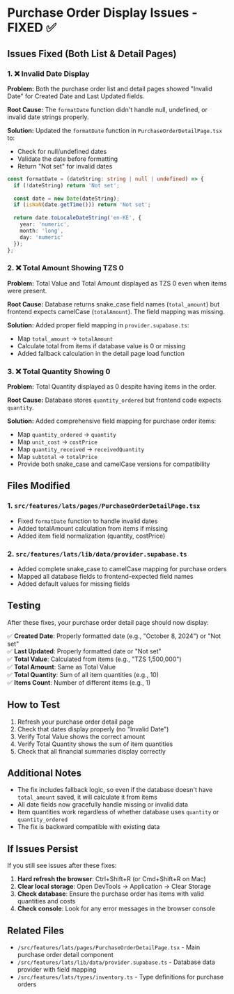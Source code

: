 # Purchase Order Display Issues - FIXED ✅

## Issues Fixed (Both List & Detail Pages)

### 1. ❌ Invalid Date Display
**Problem:** Both the purchase order list and detail pages showed "Invalid Date" for Created Date and Last Updated fields.

**Root Cause:** The `formatDate` function didn't handle null, undefined, or invalid date strings properly.

**Solution:** Updated the `formatDate` function in `PurchaseOrderDetailPage.tsx` to:
- Check for null/undefined dates
- Validate the date before formatting
- Return "Not set" for invalid dates

```typescript
const formatDate = (dateString: string | null | undefined) => {
  if (!dateString) return 'Not set';
  
  const date = new Date(dateString);
  if (isNaN(date.getTime())) return 'Not set';
  
  return date.toLocaleDateString('en-KE', {
    year: 'numeric',
    month: 'long',
    day: 'numeric'
  });
};
```

### 2. ❌ Total Amount Showing TZS 0
**Problem:** Total Value and Total Amount displayed as TZS 0 even when items were present.

**Root Cause:** Database returns snake_case field names (`total_amount`) but frontend expects camelCase (`totalAmount`). The field mapping was missing.

**Solution:** Added proper field mapping in `provider.supabase.ts`:
- Map `total_amount` → `totalAmount`
- Calculate total from items if database value is 0 or missing
- Added fallback calculation in the detail page load function

### 3. ❌ Total Quantity Showing 0
**Problem:** Total Quantity displayed as 0 despite having items in the order.

**Root Cause:** Database stores `quantity_ordered` but frontend code expects `quantity`.

**Solution:** Added comprehensive field mapping for purchase order items:
- Map `quantity_ordered` → `quantity`
- Map `unit_cost` → `costPrice`
- Map `quantity_received` → `receivedQuantity`
- Map `subtotal` → `totalPrice`
- Provide both snake_case and camelCase versions for compatibility

## Files Modified

### 1. `src/features/lats/pages/PurchaseOrderDetailPage.tsx`
- Fixed `formatDate` function to handle invalid dates
- Added totalAmount calculation from items if missing
- Added item field normalization (quantity, costPrice)

### 2. `src/features/lats/lib/data/provider.supabase.ts`
- Added complete snake_case to camelCase mapping for purchase orders
- Mapped all database fields to frontend-expected field names
- Added default values for missing fields

## Testing

After these fixes, your purchase order detail page should now display:

✅ **Created Date**: Properly formatted date (e.g., "October 8, 2024") or "Not set"  
✅ **Last Updated**: Properly formatted date or "Not set"  
✅ **Total Value**: Calculated from items (e.g., "TZS 1,500,000")  
✅ **Total Amount**: Same as Total Value  
✅ **Total Quantity**: Sum of all item quantities (e.g., 10)  
✅ **Items Count**: Number of different items (e.g., 1)

## How to Test

1. Refresh your purchase order detail page
2. Check that dates display properly (no "Invalid Date")
3. Verify Total Value shows the correct amount
4. Verify Total Quantity shows the sum of item quantities
5. Check that all financial summaries display correctly

## Additional Notes

- The fix includes fallback logic, so even if the database doesn't have `total_amount` saved, it will calculate it from items
- All date fields now gracefully handle missing or invalid data
- Item quantities work regardless of whether database uses `quantity` or `quantity_ordered`
- The fix is backward compatible with existing data

## If Issues Persist

If you still see issues after these fixes:

1. **Hard refresh the browser**: Ctrl+Shift+R (or Cmd+Shift+R on Mac)
2. **Clear local storage**: Open DevTools → Application → Clear Storage
3. **Check database**: Ensure the purchase order has items with valid quantities and costs
4. **Check console**: Look for any error messages in the browser console

## Related Files

- `/src/features/lats/pages/PurchaseOrderDetailPage.tsx` - Main purchase order detail component
- `/src/features/lats/lib/data/provider.supabase.ts` - Database data provider with field mapping
- `/src/features/lats/types/inventory.ts` - Type definitions for purchase orders

